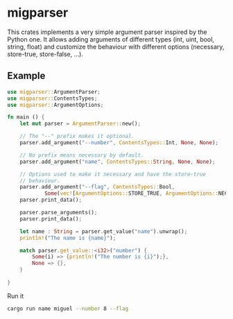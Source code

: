 # migparser
This crates implements a very simple argument parser inspired by the Python one. It allows adding arguments of different types (int, uint, bool, string, float) and customize the behaviour with different options (necessary, store-true, store-false, ...).

## Example
```rust
use migparser::ArgumentParser;
use migparser::ContentsTypes;
use migparser::ArgumentOptions;

fn main () {
    let mut parser = ArgumentParser::new();

    // The "--" prefix makes it optional.
    parser.add_argument("--number", ContentsTypes::Int, None, None);

    // No prefix means necessary by default.
    parser.add_argument("name", ContentsTypes::String, None, None);

    // Options used to make it necessary and have the store-true 
    // behaviour.
    parser.add_argument("--flag", ContentsTypes::Bool, 
            Some(vec![ArgumentOptions::STORE_TRUE, ArgumentOptions::NECESSARY]), None);
    parser.print_data();    

    parser.parse_arguments();
    parser.print_data();

    let name : String = parser.get_value("name").unwrap();
    println!("The name is {name}");

    match parser.get_value::<i32>("number") {
        Some(i) => {println!("The number is {i}");},
        None => {},
    }
    
}
```


Run it
```bash
cargo run name miguel --number 8 --flag
```